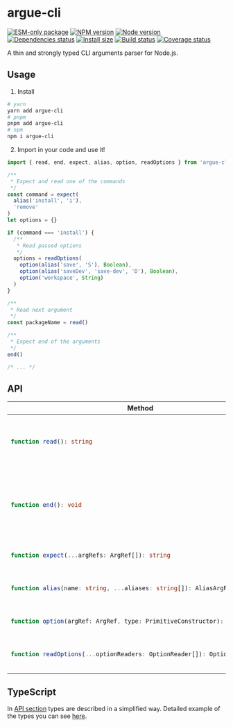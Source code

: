 # argue-cli

[![ESM-only package][package]][package-url]
[![NPM version][npm]][npm-url]
[![Node version][node]][node-url]
[![Dependencies status][deps]][deps-url]
[![Install size][size]][size-url]
[![Build status][build]][build-url]
[![Coverage status][coverage]][coverage-url]

[package]: https://img.shields.io/badge/package-ESM--only-ffe536.svg
[package-url]: https://nodejs.org/api/esm.html

[npm]: https://img.shields.io/npm/v/argue-cli.svg
[npm-url]: https://www.npmjs.com/package/argue-cli

[node]: https://img.shields.io/node/v/argue-cli.svg
[node-url]: https://nodejs.org

[deps]: https://img.shields.io/librariesio/release/npm/argue-cli
[deps-url]: https://libraries.io/npm/argue-cli/tree

[size]: https://packagephobia.com/badge?p=argue-cli
[size-url]: https://packagephobia.com/result?p=argue-cli

[build]: https://img.shields.io/github/actions/workflow/status/TrigenSoftware/Argue/ci.yml?branch=master
[build-url]: https://github.com/TrigenSoftware/Argue/actions

[coverage]: https://img.shields.io/codecov/c/github/TrigenSoftware/Argue.svg
[coverage-url]: https://app.codecov.io/gh/TrigenSoftware/Argue

A thin and strongly typed CLI arguments parser for Node.js.

## Usage

1. Install

```bash
# yarn
yarn add argue-cli
# pnpm
pnpm add argue-cli
# npm
npm i argue-cli
```

2. Import in your code and use it!

```ts
import { read, end, expect, alias, option, readOptions } from 'argue-cli'

/**
 * Expect and read one of the commands
 */
const command = expect(
  alias('install', 'i'),
  'remove'
)
let options = {}

if (command === 'install') {
  /**
   * Read passed options
   */
  options = readOptions(
    option(alias('save', 'S'), Boolean),
    option(alias('saveDev', 'save-dev', 'D'), Boolean),
    option('workspace', String)
  )
}

/**
 * Read next argument
 */
const packageName = read()

/**
 * Expect end of the arguments
 */
end()

/* ... */
```

## API

<table>
  <thead>
    <tr>
      <th>Method</th>
      <th>Description</th>
    </tr>
  </thead>
  <tbody>
    <tr>
<td>

```ts
function read(): string
```

</td>
<td>
  Read next argument. Throws error if no next argument.
</td>
    </tr>
    <tr>
<td>

```ts
function end(): void
```

</td>
<td>
  Expectation of the end. Throws an error if there are more arguments left.
</td>
    </tr>
    <tr>
<td>

```ts
function expect(...argRefs: ArgRef[]): string
```

</td>
<td>
  Expect one of the given arguments.
</td>
    </tr>
    <tr>
<td>

```ts
function alias(name: string, ...aliases: string[]): AliasArgRef
```

</td>
<td>
  Describe argument with aliases.
</td>
    </tr>
    <tr>
<td>

```ts
function option(argRef: ArgRef, type: PrimitiveConstructor): OptionReader
```

</td>
<td>
  Describe option with value.
</td>
    </tr>
    <tr>
<td>

```ts
function readOptions(...optionReaders: OptionReader[]): OptionResult
```

</td>
<td>
  Read options from arguments.
</td>
    </tr>
  </tbody>
</table>

## TypeScript

In [API section](#API) types are described in a simplified way. Detailed example of the types you can see [here](test/argue.test-d.ts).
